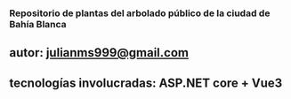 
### Repositorio de plantas del arbolado público de la ciudad de Bahía Blanca
## autor: julianms999@gmail.com
## tecnologías involucradas: ASP.NET core + Vue3

